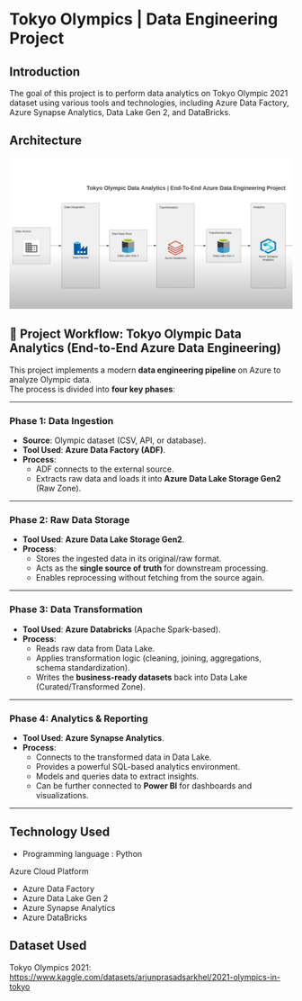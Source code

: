 
# Tokyo Olympics | Data Engineering Project

## Introduction

The goal of this project is to perform data analytics on Tokyo Olympic 2021 dataset using various tools and technologies, including Azure Data Factory, Azure Synapse Analytics, Data Lake Gen 2, and DataBricks.

## Architecture
![architecture](olmypic_dataset.png)

## 📌 Project Workflow: Tokyo Olympic Data Analytics (End-to-End Azure Data Engineering)

This project implements a modern **data engineering pipeline** on Azure to analyze Olympic data.  
The process is divided into **four key phases**:

---

### **Phase 1: Data Ingestion**
- **Source**: Olympic dataset (CSV, API, or database).
- **Tool Used**: **Azure Data Factory (ADF)**.
- **Process**:
  - ADF connects to the external source.
  - Extracts raw data and loads it into **Azure Data Lake Storage Gen2** (Raw Zone).

---

### **Phase 2: Raw Data Storage**
- **Tool Used**: **Azure Data Lake Storage Gen2**.
- **Process**:
  - Stores the ingested data in its original/raw format.
  - Acts as the **single source of truth** for downstream processing.
  - Enables reprocessing without fetching from the source again.

---

### **Phase 3: Data Transformation**
- **Tool Used**: **Azure Databricks** (Apache Spark-based).
- **Process**:
  - Reads raw data from Data Lake.
  - Applies transformation logic (cleaning, joining, aggregations, schema standardization).
  - Writes the **business-ready datasets** back into Data Lake (Curated/Transformed Zone).

---

### **Phase 4: Analytics & Reporting**
- **Tool Used**: **Azure Synapse Analytics**.
- **Process**:
  - Connects to the transformed data in Data Lake.
  - Provides a powerful SQL-based analytics environment.
  - Models and queries data to extract insights.
  - Can be further connected to **Power BI** for dashboards and visualizations.

---

## Technology Used
- Programming language : Python

Azure Cloud Platform
- Azure Data Factory
- Azure Data Lake Gen 2
- Azure Synapse Analytics
- Azure DataBricks

## Dataset Used
Tokyo Olympics 2021: https://www.kaggle.com/datasets/arjunprasadsarkhel/2021-olympics-in-tokyo
